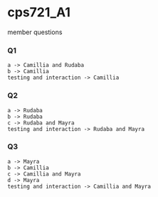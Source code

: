 # cps721_A1

member questions

### Q1 
    a -> Camillia and Rudaba
    b -> Camillia 
    testing and interaction -> Camillia 

### Q2  
    a -> Rudaba 
    b -> Rudaba  
    c -> Rudaba and Mayra 
    testing and interaction -> Rudaba and Mayra  

### Q3 
    a -> Mayra  
    b -> Camillia  
    c -> Camillia and Mayra  
    d -> Mayra  
    testing and interaction -> Camillia and Mayra 
